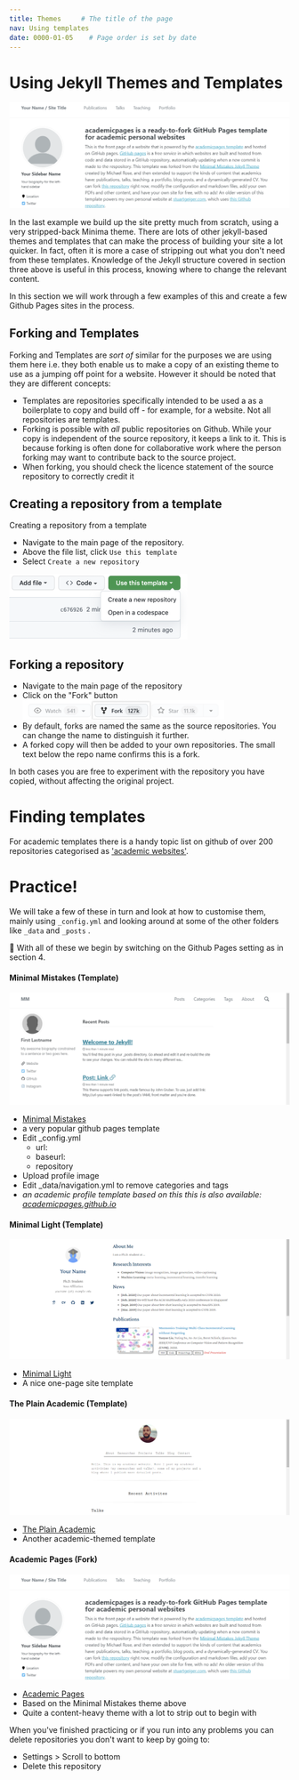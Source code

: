 ```yaml
---
title: Themes     # The title of the page
nav: Using templates
date: 0000-01-05    # Page order is set by date
---
```


# Using Jekyll Themes and Templates

![Academic Pages Template](assets/images/academicPagesTemplate.png)

In the last example we build up the site pretty much from scratch, using a very stripped-back Minima theme. There are lots of other jekyll-based themes and templates that can make the process of building your site a lot quicker. In fact, often it is more a case of stripping out what you don't need from these templates. Knowledge of the Jekyll structure covered in section three above is useful in this process, knowing where to change the relevant content.

In this section we will work through a few examples of this and create a few Github Pages sites in the process.

## Forking and Templates

Forking and Templates are *sort of* similar for the purposes we are using them here i.e. they both enable us to make a copy of an existing theme to use as a jumping off point for a website. However it should be noted that they are different concepts:
 
- Templates are repositories specifically intended to be used a as a boilerplate to copy and build off - for example, for a website. Not all repositories are templates.
- Forking is possible with *all* public repositories on Github. While your copy is independent of the source repository, it keeps a link to it. This is because forking is often done for collaborative work where the person forking may want to contribute back to the source project. 
- When forking, you should check the licence statement of the source repository to correctly credit it

## Creating a repository from a template

Creating a repository from a template

- Navigate to the main page of the repository.
- Above the file list, click `Use this template`
- Select `Create a new repository`

![Template screenshot](assets/images/createByTemplate.png)

## Forking a repository

- Navigate to the main page of the repository
- Click on the "Fork" button
![fork button](assets/images/forkButton.png)
- By default, forks are named the same as the source repositories. You can change the name to distinguish it further.
- A forked copy will then be added to your own repositories. The small text below the repo name confirms this is a fork.

In both cases you are free to experiment with the repository you have copied, without affecting the original project.

# Finding templates

For academic templates there is a handy topic list on github of over 200 repositories categorised as ['academic websites'](https://github.com/topics/academic-website).

# Practice!

We will take a few of these in turn and look at how to customise them, mainly using `_config.yml` and looking around at some of the other folders like `_data` and `_posts` . 

:pushpin: With all of these we begin by switching on the Github Pages setting as in section 4.

#### Minimal Mistakes (Template)

![Academic Pages Template](assets/images/minimalMistakes.png)

- [Minimal Mistakes](https://github.com/mmistakes/mm-github-pages-starter)
- a very popular github pages template
- Edit _config.yml
	- url:
	- baseurl:
	- repository
- Upload profile image
- Edit _data/navigation.yml to remove categories and tags
- *an academic profile template based on this this is also available: [academicpages.github.io](https://github.com/academicpages/academicpages.github.io)* 

####  Minimal Light (Template)

![Academic Pages Template](assets/images/minimalLight.png)

- [Minimal Light](https://github.com/yaoyao-liu/minimal-light)
- A nice one-page site template

#### The Plain Academic (Template)

![Academic Pages Template](assets/images/plainOne.png)

- [The Plain Academic](https://github.com/brenov/the-plain-academic)
- Another academic-themed template

#### Academic Pages (Fork)

![Academic Pages Template](assets/images/academicPagesTemplate.png)

- [Academic Pages](https://github.com/academicpages/academicpages.github.io)
- Based on the Minimal Mistakes theme above
- Quite a content-heavy theme with a lot to strip out to begin with

When you've finished practicing or if you run into any problems you can delete repositories you don't want to keep by going to:
- Settings > Scroll to bottom
- Delete this repository

